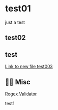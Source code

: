 # test01
just a test
## test02

## test

[Link to new file test003](https://github.com/honith/test01/blob/main/test003.md)

## :guardsman:  Misc

[Regex Validator](https://www.debuggex.com/)

test1